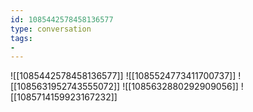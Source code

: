 ```yaml
---
id: 1085442578458136577
type: conversation
tags:
- 
---
```

![[1085442578458136577]]
![[1085524773411700737]]
![[1085631952743555072]]
![[1085632880292909056]]
![[1085714159923167232]]

